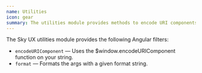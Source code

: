 ```yaml
---
name: Utilities
icon: gear
summary: The utilities module provides methods to encode URI components and format arguments.
---
```


The Sky UX utilities module provides the following Angular filters:

  - `encodeURIComponent` &mdash; Uses the $window.encodeURIComponent function on your string.
  - `format` &mdash; Formats the args with a given format string.
